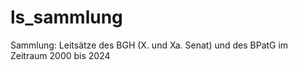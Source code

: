 # ls_sammlung
Sammlung: Leitsätze des BGH (X. und Xa. Senat) und des BPatG im Zeitraum 2000 bis 2024
